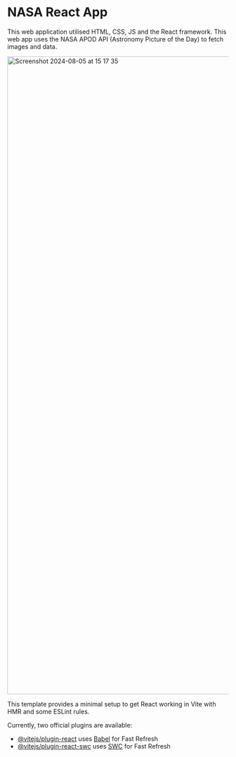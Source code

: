 # NASA React App

This web application utilised HTML, CSS, JS and the React framework. This web app uses the NASA APOD API (Astronomy Picture of the Day) to fetch images and data.

<img width="1453" alt="Screenshot 2024-08-05 at 15 17 35" src="https://github.com/user-attachments/assets/cc635057-e03b-434a-a1f1-83a02e96417d">



This template provides a minimal setup to get React working in Vite with HMR and some ESLint rules.

Currently, two official plugins are available:

- [@vitejs/plugin-react](https://github.com/vitejs/vite-plugin-react/blob/main/packages/plugin-react/README.md) uses [Babel](https://babeljs.io/) for Fast Refresh
- [@vitejs/plugin-react-swc](https://github.com/vitejs/vite-plugin-react-swc) uses [SWC](https://swc.rs/) for Fast Refresh
